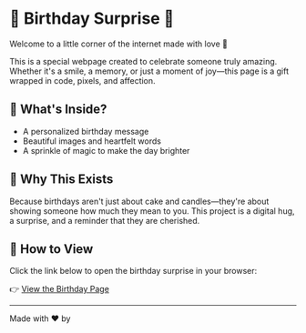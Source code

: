 # 🎉 Birthday Surprise 🎂

Welcome to a little corner of the internet made with love 💖

This is a special webpage created to celebrate someone truly amazing. Whether it's a smile, a memory, or just a moment of joy—this page is a gift wrapped in code, pixels, and affection.

## 💌 What's Inside?

- A personalized birthday message
- Beautiful images and heartfelt words
- A sprinkle of magic to make the day brighter

## 🌟 Why This Exists

Because birthdays aren't just about cake and candles—they're about showing someone how much they mean to you. This project is a digital hug, a surprise, and a reminder that they are cherished.

## 🚀 How to View

Click the link below to open the birthday surprise in your browser:

👉 [View the Birthday Page](https://bunnyRepos123.github.io/birthday-surprise)

---

Made with ❤️ by 

